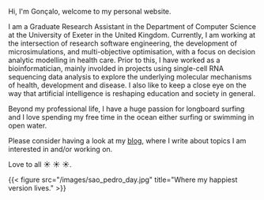 
Hi, I'm Gonçalo, welcome to my personal website. 

I am a Graduate Research Assistant in the Department of Computer Science at the University of Exeter in the United Kingdom. Currently, I am working at the intersection of research software engineering, the development of microsimulations, and multi-objective optimisation, with a focus on decision analytic modelling in health care. Prior to this, I have worked as a bioinformatician, mainly involded in projects using single-cell RNA sequencing data analysis to explore the underlying molecular mechanisms of health, development and disease. I also like to keep a close eye on the way that artificial intelligence is reshaping education and society in general. 

Beyond my professional life, I have a huge passion for longboard surfing and I love spending my free time in the ocean either surfing or swimming in open water. 

Please consider having a look at my [blog](/blog/), where I write about topics I am interested in and/or working on. 

Love to all :sunny: :sunny: :sunny:.


{{< figure src="/images/sao_pedro_day.jpg" title="Where my happiest version lives." >}}



















 


